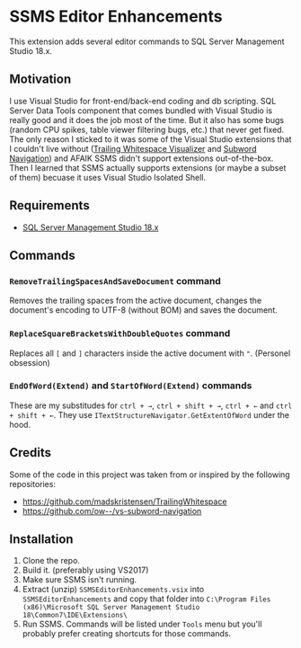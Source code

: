 # SSMS Editor Enhancements

This extension adds several editor commands to SQL Server Management Studio 18.x.

## Motivation

I use Visual Studio for front-end/back-end coding and db scripting. SQL Server Data Tools component that comes bundled with Visual Studio is really good and it does the job most of the time. But it also has some bugs (random CPU spikes, table viewer filtering bugs, etc.) that never get fixed. The only reason I sticked to it was some of the Visual Studio extensions that I couldn't live without ([Trailing Whitespace Visualizer](https://marketplace.visualstudio.com/items?itemName=MadsKristensen.TrailingWhitespaceVisualizer) and [Subword Navigation](https://marketplace.visualstudio.com/items?itemName=OlleWestman.SubwordNavigation)) and AFAIK SSMS didn't support extensions out-of-the-box. Then I learned that SSMS actually supports extensions (or maybe a subset of them) becuase it uses Visual Studio Isolated Shell.

## Requirements

* [SQL Server Management Studio 18.x](https://docs.microsoft.com/en-us/sql/ssms/download-sql-server-management-studio-ssms)

## Commands

### `RemoveTrailingSpacesAndSaveDocument` command

Removes the trailing spaces from the active document, changes the document's encoding to UTF-8 (without BOM) and saves the document.

### `ReplaceSquareBracketsWithDoubleQuotes` command

Replaces all `[` and `]` characters inside the active document with `"`. (Personel obsession)

### `EndOfWord(Extend)` and `StartOfWord(Extend)` commands

These are my substitudes for `ctrl + →`, `ctrl + shift + →`, `ctrl + ←` and `ctrl + shift + ←`. They use `ITextStructureNavigator.GetExtentOfWord` under the hood.

## Credits

Some of the code in this project was taken from or inspired by the following repositories:

* https://github.com/madskristensen/TrailingWhitespace
* https://github.com/ow--/vs-subword-navigation

## Installation

1. Clone the repo.
2. Build it. (preferably using VS2017)
3. Make sure SSMS isn't running.
4. Extract (unzip) `SSMSEditorEnhancements.vsix` into `SSMSEditorEnhancements` and copy that folder into `C:\Program Files (x86)\Microsoft SQL Server Management Studio 18\Common7\IDE\Extensions\`
5. Run SSMS. Commands will be listed under `Tools` menu but you'll probably prefer creating shortcuts for those commands.
